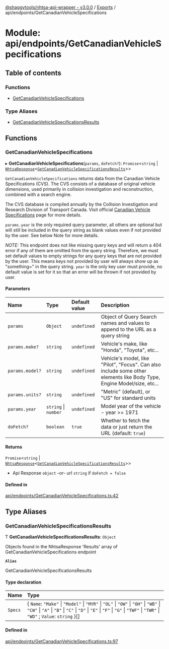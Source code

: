 [@shaggytools/nhtsa-api-wrapper - v3.0.0](../index.md) / [Exports](../modules.md) / api/endpoints/GetCanadianVehicleSpecifications

# Module: api/endpoints/GetCanadianVehicleSpecifications

## Table of contents

### Functions

- [GetCanadianVehicleSpecifications](api_endpoints_GetCanadianVehicleSpecifications.md#getcanadianvehiclespecifications)

### Type Aliases

- [GetCanadianVehicleSpecificationsResults](api_endpoints_GetCanadianVehicleSpecifications.md#getcanadianvehiclespecificationsresults)

## Functions

### GetCanadianVehicleSpecifications

▸ **GetCanadianVehicleSpecifications**(`params`, `doFetch?`): `Promise`<`string` \| [`NhtsaResponse`](api_types.md#nhtsaresponse)<[`GetCanadianVehicleSpecificationsResults`](api_endpoints_GetCanadianVehicleSpecifications.md#getcanadianvehiclespecificationsresults)\>\>

`GetCanadianVehicleSpecifications` returns data from the Canadian Vehicle Specifications (CVS).
The CVS consists of a database of original vehicle dimensions, used primarily in
collision investigation and reconstruction, combined with a search engine.

The CVS database is compiled annually by the Collision Investigation and Research Division of
Transport Canada. Visit official
[Canadian Vehicle Specifications](http://www.carsp.ca/research/resources/safety-sources/canadian-vehicle-specifications/)
page for more details.

`params.year` is the only required query parameter, all others are optional but will still be included
in the query string as blank values even if not provided by the user. See below Note for more
details.

_NOTE:_ This endpoint does not like missing query keys and will return a 404 error if any of
them are omitted from the query string. Therefore, we must set default values to empty strings
for any query keys that are not provided by the user. This means keys not provided by user will
always show up as "something=" in the query string. `year` is the only key user must provide,
no default value is set for it so that an error will be thrown if not provided by user.

#### Parameters

| Name | Type | Default value | Description |
| :------ | :------ | :------ | :------ |
| `params` | `Object` | `undefined` | Object of Query Search names and values to append to the URL as a query string |
| `params.make?` | `string` | `undefined` | Vehicle's make, like "Honda", "Toyota", etc... |
| `params.model?` | `string` | `undefined` | Vehicle's model, like "Pilot", "Focus". Can also include some other elements like Body Type, Engine Model/size, etc... |
| `params.units?` | `string` | `undefined` | "Metric" (default), or "US" for standard units |
| `params.year` | `string` \| `number` | `undefined` | Model year of the vehicle - year >= 1971 |
| `doFetch?` | `boolean` | `true` | Whether to fetch the data or just return the URL (default: `true`) |

#### Returns

`Promise`<`string` \| [`NhtsaResponse`](api_types.md#nhtsaresponse)<[`GetCanadianVehicleSpecificationsResults`](api_endpoints_GetCanadianVehicleSpecifications.md#getcanadianvehiclespecificationsresults)\>\>

- Api
Response `object` -or- url `string` if `doFetch = false`

#### Defined in

[api/endpoints/GetCanadianVehicleSpecifications.ts:42](https://github.com/ShaggyTech/nhtsa-api-wrapper/blob/19d28b5/packages/lib/src/api/endpoints/GetCanadianVehicleSpecifications.ts#L42)

## Type Aliases

### GetCanadianVehicleSpecificationsResults

Ƭ **GetCanadianVehicleSpecificationsResults**: `Object`

Objects found in the NhtsaResponse 'Results' array of GetCanadianVehicleSpecifications endpoint

**`Alias`**

GetCanadianVehicleSpecificationsResults

#### Type declaration

| Name | Type |
| :------ | :------ |
| `Specs` | { `Name`: ``"Make"`` \| ``"Model"`` \| ``"MYR"`` \| ``"OL"`` \| ``"OW"`` \| ``"OH"`` \| ``"WB"`` \| ``"CW"`` \| ``"A"`` \| ``"B"`` \| ``"C"`` \| ``"D"`` \| ``"E"`` \| ``"F"`` \| ``"G"`` \| ``"TWF"`` \| ``"TWR"`` \| ``"WD"`` ; `Value`: `string`  }[] |

#### Defined in

[api/endpoints/GetCanadianVehicleSpecifications.ts:97](https://github.com/ShaggyTech/nhtsa-api-wrapper/blob/19d28b5/packages/lib/src/api/endpoints/GetCanadianVehicleSpecifications.ts#L97)
